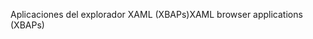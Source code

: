 <span data-ttu-id="f8b0f-101">Aplicaciones del explorador XAML (XBAPs)</span><span class="sxs-lookup"><span data-stu-id="f8b0f-101">XAML browser applications (XBAPs)</span></span>